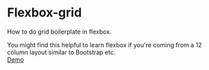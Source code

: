 # Flexbox-grid
How to do grid boilerplate in flexbox.  

You might find this helpful to learn flexbox if you're coming from a 12 column layout similar to Bootstrap etc.  
[Demo](clarkmclean.github.io/Flexbox-grid/)
